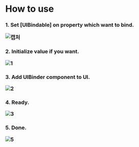 # How to use
<h3>1. Set [UIBindable] on property which want to bind.
  

![캡처](https://user-images.githubusercontent.com/65099451/115065909-bee3ae80-9f29-11eb-9c39-a53d03dea273.PNG)


<h3>2. Initialize value if you want.
  

![1](https://user-images.githubusercontent.com/65099451/115065901-bd19eb00-9f29-11eb-8707-f80ca591f37c.PNG)


<h3>3. Add UIBinder component to UI.
  

![2](https://user-images.githubusercontent.com/65099451/115065906-be4b1800-9f29-11eb-80e0-ae40ec3b96f6.PNG)


<h3>4. Ready.
  

![3](https://user-images.githubusercontent.com/65099451/115065903-bdb28180-9f29-11eb-8042-115635c1e6fa.PNG)


<h3>5. Done.
  

![5](https://user-images.githubusercontent.com/65099451/115066646-cce5ff00-9f2a-11eb-8504-a60de0bf6ca5.PNG)
